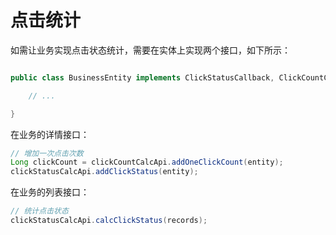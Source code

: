 # 点击统计

如需让业务实现点击状态统计，需要在实体上实现两个接口，如下所示：

```java

public class BusinessEntity implements ClickStatusCallback, ClickCountCallback {

    // ...

}
```

在业务的详情接口：

```java
// 增加一次点击次数
Long clickCount = clickCountCalcApi.addOneClickCount(entity);
clickStatusCalcApi.addClickStatus(entity);
```

在业务的列表接口：

```java
// 统计点击状态
clickStatusCalcApi.calcClickStatus(records);
```
